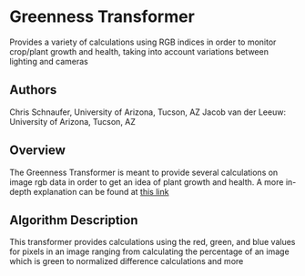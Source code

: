 # Greenness Transformer
Provides a variety of calculations using RGB indices in order to monitor crop/plant
growth and health, taking into account variations between lighting and cameras

## Authors
Chris Schnaufer, University of Arizona, Tucson, AZ
Jacob van der Leeuw: University of Arizona, Tucson, AZ

## Overview
The Greenness Transformer is meant to provide several calculations on image rgb data in order to get an idea of plant growth and
health. A more in-depth explanation can be found at [this link](https://docs.google.com/document/d/1cAm5w1Bs6dB1SHgf-HVmwwbebLhbZMUvTkXLtas_-xI/edit)

## Algorithm Description
This transformer provides calculations using the red, green, and blue values for pixels in an image ranging from calculating the
percentage of an image which is green to normalized difference calculations and more
